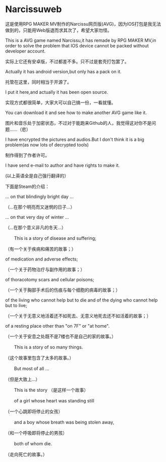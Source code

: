 # Narcissuweb


这是使用RPG MAKER MV制作的Narcissu网页版(AVG)，因为IOS打包是我无法做到的，只能用Web版退而求其次了，希望大家勿怪。


This is a AVG game named Narcissu,it has remade by RPG MAKER MV,in order to solve the problem that IOS device cannot be packed without developer account.


实际上它还有安卓版，不过都差不多。只不过是套壳打包罢了。


Actually it has android version,but only has a pack on it.


托管在这里，同时相当于开源了。


I put it here,and actually it has been open source.


实现方式都很简单，大家大可以自己搞一份，一看就懂。


You can download it and see how to make another AVG game like it.


图片和音乐处于加密状态，不过对于能跑来Github的人，我觉得这对你不是问题……（悲）


I have encrypted the pictures and audios.But I don't think it is a big problem(as now lots of decrypted tools)


制作得到了作者许可。


I have send e-mail to author and have rights to make it.


(以上英语全是自己强行翻译的）


下面是Steam的介绍：


... on that blindingly bright day ...


（...在那个明亮而又迷惘的日子...）

... on that very day of winter ...

（...在那个意义非凡的冬天...）

　　This is a story of disease and suffering;
  
（有一个关于疾病和痛苦的故事；）

of medication and adverse effects;

（一个关于药物治疗与副作用的故事；）

of thoracotomy scars and cellular poisons;

（一个关于胸部手术后的伤痕与每个细胞的病毒的故事；）

of the living who cannot help but to die and of the dying who cannot help but to live;

（一个关于无意义地活着还不如死去、无意义地死去还不如活着的故事；）

of a resting place other than "on 7F" or "at home".

（一个关于安息之处既不是7楼也不是自己的家的故事。）

　　This is a story of so many things.
  
（这个故事里包含了太多的故事。）

　　But most of all ...
  
（但是大致上...）

　　This is the story
（是这样一个故事）

　　of a girl whose heart was standing still
  
（一个心跳即将停止的女孩）

　　and a boy whose breath was being stolen away,
  
（和一个呼吸即将停止的男孩）

　　both of whom die.
  
（走向死亡的故事。） 
